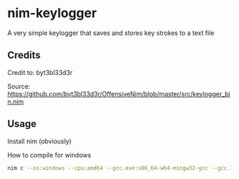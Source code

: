# nim-keylogger
A very simple keylogger that saves and stores key strokes to a text file

## Credits
Credit to: byt3bl33d3r

Source: https://github.com/byt3bl33d3r/OffensiveNim/blob/master/src/keylogger_bin.nim

## Usage

Install nim (obviously)

How to compile for windows
```sh
nim c --os:windows --cpu:amd64 --gcc.exe:x86_64-w64-mingw32-gcc --gcc.linkerexe:x86_64-w64-mingw32-gcc -d:windows --passL:-mwindows main.nim
```
